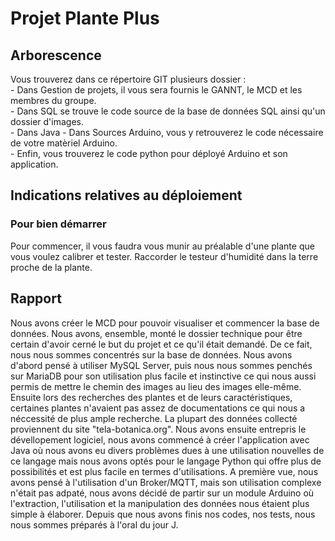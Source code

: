 # Projet Plante Plus

## Arborescence

Vous trouverez dans ce répertoire GIT plusieurs dossier :  
        - Dans Gestion de projets, il vous sera fournis le GANNT, le MCD et les membres du groupe.   
        - Dans SQL se trouve le code source de la base de données SQL ainsi qu'un dossier d'images.  
        - Dans Java
        - Dans Sources Arduino, vous y retrouverez le code nécessaire de votre matèriel Arduino.   
        - Enfin, vous trouverez le code python pour déployé Arduino et son application.   

## Indications relatives au déploiement

### Pour bien démarrer

Pour commencer, il vous faudra vous munir au préalable d'une plante que vous voulez calibrer et tester. 
Raccorder le testeur d'humidité dans la terre proche de la plante.

## Rapport

Nous avons créer le MCD pour pouvoir visualiser et commencer la base de données. Nous avons, ensemble, monté le dossier technique pour être certain d'avoir cerné le but du projet et ce qu'il était demandé. 
De ce fait, nous nous sommes concentrés sur la base de données. Nous avons d'abord pensé à utiliser MySQL Server, puis nous nous sommes penchés sur MariaDB pour son utilisation plus facile et instinctive ce qui nous aussi permis de mettre le chemin des images au lieu des images elle-même. Ensuite lors des recherches des plantes et de leurs caractéristiques, certaines plantes n'avaient pas assez de documentations ce qui nous a néccessité de plus ample recherche. La plupart des données collecté proviennent du site "tela-botanica.org".
Nous avons ensuite entrepris le dévellopement logiciel, nous avons commencé à créer l'application avec Java où nous avons eu divers problèmes dues à une utilisation nouvelles de ce langage mais nous avons optés pour le langage Python qui offre plus de possibilités et est plus facile en termes d'utilisations.
A première vue, nous avons pensé à l'utilisation d'un Broker/MQTT, mais son utilisation complexe n'était pas adpaté, nous avons décidé de partir sur un module Arduino où l'extraction, l'utilisation et la manipulation des données nous étaient plus simple à élaborer.
Depuis que nous avons finis nos codes, nos tests, nous nous sommes préparés à l'oral du jour J.

